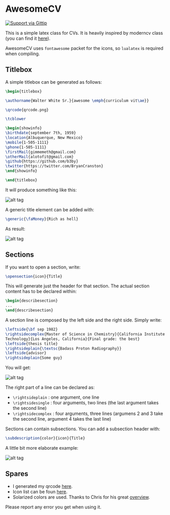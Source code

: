 AwesomeCV
=========

[![Support via Gittip](https://rawgithub.com/twolfson/gittip-badge/0.2.0/dist/gittip.png)](https://www.gittip.com/b3by)

This is a simple latex class for CVs. It is heavily inspired by moderncv class
(you can find it [here](http://www.ctan.org/pkg/moderncv)).

AwesomeCV uses ```fontawesome``` packet for the icons, so ```lualatex``` is
required when compiling.

Titlebox
--------

A simple titlebox can be generated as follows:

```latex
\begin{titlebox}

\authorname{Walter White Sr.}{awesome \emph{curriculum vit\ae}}

\qrcode{qrcode.png}

\tcblower

\begin{showinfo}
\birthdate{september 7th, 1959}
\location{Albuquerque, New Mexico}
\mobile{1-505-1111}
\phone{1-505-1111}
\firstMail{gimmemeth@gmail.com}
\otherMail{alotofit@gmail.com}
\github{https://github.com/b3by}
\twitter{https://twitter.com/BryanCranston}
\end{showinfo}

\end{titlebox}
```

It will produce something like this:

![alt tag](https://raw.githubusercontent.com/b3by/AwesomeCV/master/pics/tbox.png)

A generic title element can be added with:

```latex
\generic{\faMoney}{Rich as hell}
```

As result:

![alt tag](https://raw.githubusercontent.com/b3by/AwesomeCV/master/pics/generic.png)

Sections
--------

If you want to open a section, write:

```latex
\opensection{icon}{Title}
```

This will generate just the header for that section. The actual section content
has to be declared within:

```latex
\begin{describesection}
...
\end{describesection}
```

A section line is composed by the left side and the right side. Simply write:

```latex
\leftside{\bf sep 1982}
\rightsidecomplex{Master of Science in Chemistry}{California Institute of
Technology}{Los Angeles, California}{Final grade: the best}
\leftside{thesis title}
\rightsideplain{\textsc{Badass Proton Radiography}}
\leftside{advisor}
\rightsideplain{Some guy}
```

You will get:

![alt tag](https://raw.githubusercontent.com/b3by/AwesomeCV/master/pics/voice2.png)

The right part of a line can be declared as:

* ```\rightsideplain``` : one argument, one line
* ```\rightsidesingle``` : four arguments, two lines (the last argument takes
the second line)
* ```\rightsidecomplex``` : four arguments, three lines (argumens 2 and 3 take
the second line, argument 4 takes the last line)

Sections can contain subsections. You can add a subsection header with:

```latex
\subdescription{color}{icon}{Title}
```

A little bit more elaborate example:

![alt tag](https://raw.githubusercontent.com/b3by/AwesomeCV/master/pics/voice.png)

Spares
------

* I generated my qrcode [here](https://www.the-qrcode-generator.com/).
* Icon list can be foun [here](http://ctan.mirror.garr.it/mirrors/CTAN/fonts/fontawesome/fontawesome.pdf).
* Solarized colors are used. Thanks to Chris for his great [overview](http://chrisvoncsefalvay.com/codebase/solarized-listings-in-latex).

Please report any error you get when using it.
